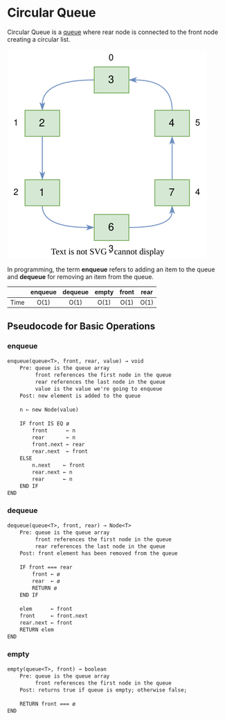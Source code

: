 # Circular Queue

Circular Queue is a [queue](../queue-linked-list) where rear node is connected to the front node creating a circular list.

![Circular Queue](./circular-queue.svg)

In programming, the term **enqueue** refers to adding an item to the queue and **dequeue** for removing an item from the queue.

|      | enqueue | dequeue | empty | front | rear |
| :--: | :-----: | :-----: | :---: | :---: | :--: |
| Time |  O(1)   |  O(1)   | O(1)  | O(1)  | O(1) |

## Pseudocode for Basic Operations

### enqueue

```text
enqueue(queue<T>, front, rear, value) → void
    Pre: queue is the queue array
         front references the first node in the queue
         rear references the last node in the queue
         value is the value we're going to enqueue
    Post: new element is added to the queue

    n ← new Node(value)

    IF front IS EQ ø
        front      ← n
        rear       ← n
        front.next ← rear
        rear.next  ← front
    ELSE
        n.next    ← front
        rear.next ← n
        rear      ← n
    END IF
END
```

### dequeue

```text
dequeue(queue<T>, front, rear) → Node<T>
    Pre: queue is the queue array
         front references the first node in the queue
         rear references the last node in the queue
    Post: front element has been removed from the queue

    IF front === rear
        front ← ø
        rear  ← ø
        RETURN ø
    END IF

    elem      ← front
    front     ← front.next
    rear.next ← front
    RETURN elem
END
```

### empty

```text
empty(queue<T>, front) → boolean
    Pre: queue is the queue array
         front references the first node in the queue
    Post: returns true if queue is empty; otherwise false;

    RETURN front === ø
END
```
